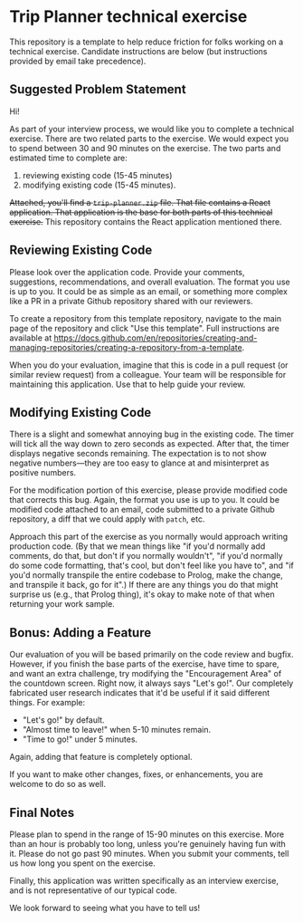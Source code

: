 # Trip Planner technical exercise

This repository is a template to help reduce friction for folks working on a technical exercise.  Candidate instructions are below (but instructions provided by email take precedence).

## Suggested Problem Statement

Hi!

As part of your interview process, we would like you to complete a technical exercise.  There are two related parts to the exercise.  We would expect you to spend between 30 and 90 minutes on the exercise.  The two parts and estimated time to complete are:

1. reviewing existing code (15-45 minutes)
2. modifying existing code (15-45 minutes).

~~Attached, you'll find a `trip-planner.zip` file.  That file contains a React application.  That application is the base for both parts of this technical exercise.~~  This repository contains the React application mentioned there.

## Reviewing Existing Code

Please look over the application code.  Provide your comments, suggestions, recommendations, and overall evaluation.  The format you use is up to you.  It could be as simple as an email, or something more complex like a PR in a private Github repository shared with our reviewers.

To create a repository from this template repository, navigate to the main page of the repository and click "Use this template".  Full instructions are available at <https://docs.github.com/en/repositories/creating-and-managing-repositories/creating-a-repository-from-a-template>.

When you do your evaluation, imagine that this is code in a pull request (or similar review request) from a colleague.  Your team will be responsible for maintaining this application.  Use that to help guide your review.

## Modifying Existing Code

There is a slight and somewhat annoying bug in the existing code.  The timer will tick all the way down to zero seconds as expected.  After that, the timer displays negative seconds remaining.  The expectation is to not show negative numbers—they are too easy to glance at and misinterpret as positive numbers.

For the modification portion of this exercise, please provide modified code that corrects this bug.  Again, the format you use is up to you.  It could be modified code attached to an email, code submitted to a private Github repository, a diff that we could apply with `patch`, etc.

Approach this part of the exercise as you normally would approach writing production code.  (By that we mean things like "if you'd normally add comments, do that, but don't if you normally wouldn't", "if you'd normally do some code formatting, that's cool, but don't feel like you have to", and "if you'd normally transpile the entire codebase to Prolog, make the change, and transpile it back, go for it".)  If there are any things you do that might surprise us (e.g., that Prolog thing), it's okay to make note of that when returning your work sample.

## Bonus:  Adding a Feature

Our evaluation of you will be based primarily on the code review and bugfix.  However, if you finish the base parts of the exercise, have time to spare, and want an extra challenge, try modifying the "Encouragement Area" of the countdown screen.  Right now, it always says "Let's go!".  Our completely fabricated user research indicates that it'd be useful if it said different things.  For example:

- "Let's go!" by default.
- "Almost time to leave!" when 5-10 minutes remain.
- "Time to go!" under 5 minutes.

Again, adding that feature is completely optional.

If you want to make other changes, fixes, or enhancements, you are welcome to do so as well.

## Final Notes

Please plan to spend in the range of 15-90 minutes on this exercise.  More than an hour is probably too long, unless you're genuinely having fun with it.  Please do not go past 90 minutes.  When you submit your comments, tell us how long you spent on the exercise.

Finally, this application was written specifically as an interview exercise, and is not representative of our typical code.

We look forward to seeing what you have to tell us!
